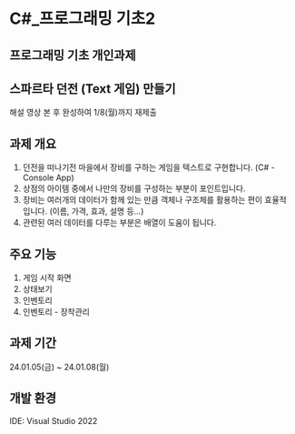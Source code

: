 # C#_프로그래밍 기초2

## 프로그래밍 기초 개인과제

## 스파르타 던전 (Text 게임) 만들기
해설 영상 본 후 완성하여 1/8(월)까지 재제출

## 과제 개요
1. 던전을 떠나기전 마을에서 장비를 구하는 게임을 텍스트로 구현합니다. (C# - Console App)
2. 상점의 아이템 중에서 나만의 장비를 구성하는 부분이 포인트입니다.
3. 장비는 여러개의 데이터가 함께 있는 만큼 객체나 구조체를 활용하는 편이 효율적 입니다. (이름, 가격, 효과, 설명 등…)
4. 관련된 여러 데이터를 다루는 부분은 배열이 도움이 됩니다.

## 주요 기능
1. 게임 시작 화면
2. 상태보기
3. 인벤토리
4. 인벤토리 - 장착관리

## 과제 기간
24.01.05(금) ~ 24.01.08(월)

## 개발 환경
IDE: Visual Studio 2022
